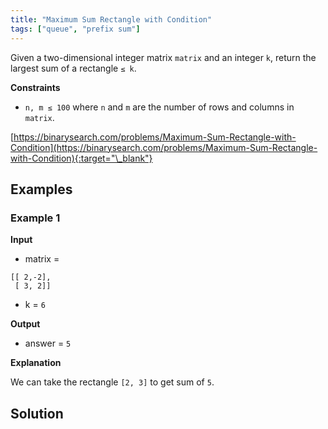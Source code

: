 ```yaml
---
title: "Maximum Sum Rectangle with Condition"
tags: ["queue", "prefix sum"]
---
```


Given a two-dimensional integer matrix `matrix` and an integer `k`, return the largest sum of a rectangle `≤ k`.

**Constraints**

- `n, m ≤ 100` where `n` and `m` are the number of rows and columns in `matrix`.

[https://binarysearch.com/problems/Maximum-Sum-Rectangle-with-Condition](https://binarysearch.com/problems/Maximum-Sum-Rectangle-with-Condition){:target="\_blank"}

## Examples

### Example 1

**Input**

- matrix =

```
[[ 2,-2],
 [ 3, 2]]
```

- k = `6`

**Output**

- answer = `5`

**Explanation**

We can take the rectangle `[2, 3]` to get sum of `5`.

## Solution

<script src="https://gist.github.com/yaeba/16da7be5123724fcf6eccc25581cef5a.js?file=Maximum-Sum-Rectangle-with-Condition.py"></script>
